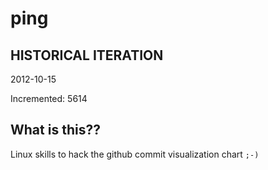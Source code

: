 # ping

## HISTORICAL ITERATION
2012-10-15

Incremented: 5614

## What is this?? 
Linux skills to hack the github commit visualization chart `;-)`
